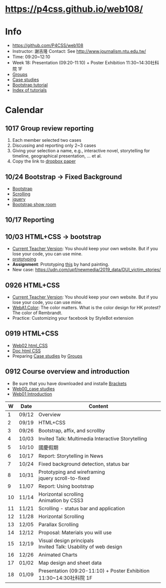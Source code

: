 # https://p4css.github.io/web108/

# Info
* https://github.com/P4CSS/web108
* Instructor: 謝吉隆 Contact: See http://www.journalism.ntu.edu.tw/
* Time: 09:20~12:10
* Week 18: Presentation (09:20-11:10) + Poster Exhibition 11:30~14:30社科院 1F
* [Groups](https://paper.dropbox.com/doc/Web108-Groups--AlDEsLAtf6I49gVG8ctA0JClAQ-HxDR3rnP5BPjJj47VioY4)
* [Case studies](https://paper.dropbox.com/doc/Web108-Case-Studies--AlB3JDMhctHEMKRbPlkF2oxzAg-KvOG2nIwdD1yHxZOhAgAI)
* [Bootstrap tutorial](https://paper.dropbox.com/doc/BS01-Basic--AmzrH3UnX~buNUkHtW3DEbPrAQ-WiMAngjSMsHk4YYcznJgL)
* [Index of tutorials](http://homepage.ntu.edu.tw/~jerryhsieh/web/)

# Calendar
## 1017 Group review reporting
1. Each member selected two cases
2. Discussing and reporting only 2~3 cases
3. Giving your selection a name, e.g., interactive novel, storytelling for timeline, geographical presentation, ... et al.
4. Copy the link to [dropbox paper](https://paper.dropbox.com/doc/Web108-Case-Studies--AlceZH~4unLDQ~Mv1YpD8tYZAg-KvOG2nIwdD1yHxZOhAgAI)

## 10/24 Bootstrap -> Fixed Background
* [Bootstrap](https://paper.dropbox.com/doc/BS01-Basic--AnN~pcj~0wA1QkQc7PY~YS55AQ-WiMAngjSMsHk4YYcznJgL)
* [Scrolling](https://docs.google.com/presentation/d/e/2PACX-1vSzLjy8eWHL7_bh2wHjdOhiycpcPapZqTJTEs5wozhzcSVdeD9JglH-tAv0ypgk-HiivUtmijJhFveJ/pub?start=false&loop=false&delayms=3000)
* [jquery](https://docs.google.com/presentation/d/1iWIAoMnbvtgwPHHHnFD80qOdCXqRLVIle99X5kaB9sk/edit?usp=sharing)
* [Bootstrap show room](http://homepage.ntu.edu.tw/~jerryhsieh/web/2_1_bootstrap_basic.html)


## 10/17 Reporting

## 10/03 HTML+CSS -> bootstrap
* [Current Teacher Version](https://www.dropbox.com/sh/n4pn9zpyiavh3gf/AAD58ZtHG0_oVbHw8721UQ0ta?dl=0): You should keep your own website. But if you lose your code, you can use mine.
* [prototyping](https://docs.google.com/presentation/d/e/2PACX-1vRnXahVH_yKDR9cEo2TbVj3_vOkomZZdjwPLwZ2RFW-XHb9AJxmDozG9DISXNT_QRZazS-x0H_nQpZf/pub?start=false&loop=false&delayms=3000)
* **Assignment**: Prototyping [this](http://bunkai-kei.com/special/Elect-LO-nica/) by hand painting.
* New case: https://udn.com/upf/newmedia/2019_data/DUI_victim_stories/

## 0926 HTML+CSS
* [Current Teacher Version](https://www.dropbox.com/sh/n4pn9zpyiavh3gf/AAD58ZtHG0_oVbHw8721UQ0ta?dl=0): You should keep your own website. But if you lose your code, you can use mine.
* [WebA1.Color](https://docs.google.com/presentation/d/e/2PACX-1vQntCcJS2Yc8Umvq10Ofyyd9n8pnau9p0bOyjgF56eJYlk28OOlB0EKiv9nes1e3mq7XB_LziGWgXtx/pub?start=false&loop=false&delayms=3000&slide=id.g63b0e7c8d4_0_0): The color matters. What is the color design for HK protest? The color of Rembrandt.
* Practice: Customizing your facebook by StyleBot extension

## 0919 HTML+CSS
* [Web02 html_CSS](https://docs.google.com/presentation/d/e/2PACX-1vREyxX9qnkQlH0DRddpxHWR0d8F-CtyFppr6dB1GXkUj8kmNDSUirNouyWRNIv-t_SJJDtjQ9vzspt8/pub?start=false&loop=false&delayms=3000)
* [Doc html CSS](https://docs.google.com/document/d/1sWChYvnCW2zRlWbHY1pVhDYczMBKNH6i1koZNG7IdQs/edit?usp=sharing)
* Preparing [Case studies](https://paper.dropbox.com/doc/Web108-Case-Studies--AlB3JDMhctHEMKRbPlkF2oxzAg-KvOG2nIwdD1yHxZOhAgAI) by [Groups](https://paper.dropbox.com/doc/Web108-Groups--AlDEsLAtf6I49gVG8ctA0JClAQ-HxDR3rnP5BPjJj47VioY4)

## 0912 Course overview and introduction
* Be sure that you have downloaded and installe [Brackets](http://brackets.io/)
* [Web00_case studies](https://docs.google.com/presentation/d/e/2PACX-1vROGOYmFaNxuFvGnta79LwJlu9FTrHj-nM1fDHFtYRKo_Gnlu9_cFWEo6JgTYQn_gQERJX2rPFm9PCP/pub?start=false&loop=false&delayms=3000)
* [Web01 Introduction](https://docs.google.com/presentation/d/e/2PACX-1vSn4136pWlNea1Kn79F73lE4UU7zpbFRatmnwG7LsLrxsqK71zlC8L7J9iT8cct5aavfONB3IoFqN7K/pub?start=false&loop=false&delayms=3000)

| W  | Date  | Content                                                           |
| -- | ----- | ----------------------------------------------------------------- |
| 1  | 09/12 | Overview                                                          |
| 2  | 09/19 | HTML+CSS                                                          |
| 3  | 09/26 | Bootstrap, affix, and scrollby                                    |
| 4  | 10/03 | Invited Talk: Multimedia Interactive Storytelling                 |
| 5  | 10/10 | 國慶假期                                                            |
| 6  | 10/17 | Report: Storytelling in News                                      |
| 7  | 10/24 | Fixed background detection, status bar                            |
| 8  | 10/31 | Prototyping and wireframing<br>jquery scroll-to-fixed             |
| 9  | 11/07 | Report: Using bootstrap                                           |
| 10 | 11/14 | Horizontal scrolling<br>Animation by CSS3                         |
| 11 | 11/21 | Scrolling - status bar and application                            |
| 12 | 11/28 | Horizontal Scrolling                                              |
| 13 | 12/05 | Parallax Scrolling                                                |
| 14 | 12/12 | Proposal: Materials you will use                                  |
| 15 | 12/19 | Visual design principals<br>Invited Talk: Usability of web design |
| 16 | 12/26 | Animated Charts                                                   |
| 17 | 01/02 | Map design and sheet data                                         |
| 18 | 01/09 | Presentation (09:20-11:10) + Poster Exhibition 11:30~14:30社科院 1F  |



<!--
* 11/26 - Scrollspy detection 
* 12/03 - Map design + case sharing by TA
* 12/10 - Proposal: Materials you will use 
* 12/17 - Parallax scrolling
* 12/24 - Invited Speech: Google analytics by Hans (confirmed)
* 12/31 - 彈性放假 
* 01/07 - Final Presentation
## 12/17 map design and sheet data
* [Map design using mapboax and d3.js](https://docs.google.com/presentation/d/197O7V94ZsUU3nUCW9ARyPqx1gWVwEQKirEMgs8DIPE0/edit?usp=sharing)
* [Reading JSON and CSV by jquery](https://docs.google.com/document/d/1hmC9_q1aDARQ-Vx2lKMoZGy4lDS-4nfiRS9A29L1Aoo/edit?usp=sharing)
## 12/03 Horizontal Scrolling and Scrollspy detection
* [Image processing for dummies](https://docs.google.com/presentation/d/e/2PACX-1vT8bdqWsysJ4KvQT02B6ZrPC5XDVhOjsPouZV3HX2CiPvAXHhU1wc1YoCkCHYnnPY8uCKOSnjPFssxd/pub?start=false&loop=false&delayms=3000)
* Next week: Preparing and presenting some of your image materials.
## 11/26 Scrollspy detection
## 11/19 - Animation by CSS3
* [Doc: jquery](https://drive.google.com/open?id=1qQyLEJG29nCZR1ZKQWJexTJ1O1I1zhn47SlVcDZOxgM)
## 1112 scrolling - status bar
* [Scrolling](https://docs.google.com/presentation/d/1s8RWoxJKCzX4ukLY6PVBvPKxZx5iLZ1DwCDXcrQvJvs/edit?usp=sharing)
## 1105 Prototyping and wireframing (Invited instruction)
## 1010 Vacation

-->
<!--
# Student works
* [Scrolling webpage case studies](https://paper.dropbox.com/doc/Web107-case-studies--ARHgyEtvh47GRtnA4Ta~LOy1AQ-ONwKODVzyMYupUJxfh8Ce): please help to update and upload your case studies.
* [fixed background](https://paper.dropbox.com/doc/web107-practice--ARFO4x1Gb40BVdL1ivAKIbyrAg-cSzbAZBdjuXta1wRAosY6)
-->
<!--
* [Dropbox link](https://www.dropbox.com/sh/z0i278fngz4322l/AACTWwNuyyAfH-28iX40J-9Qa?dl=0) to download all course materials%}
* Webpage outcome http://homepage.ntu.edu.tw/~jerryhsieh/web
-->
